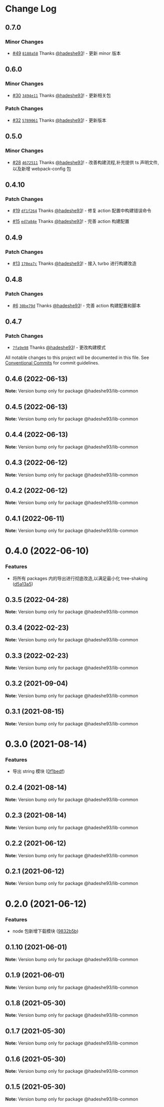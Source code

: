 # Change Log

## 0.7.0

### Minor Changes

- [#49](https://github.com/hadeshe93/hh-lib/pull/49) [`8188a58`](https://github.com/hadeshe93/hh-lib/commit/8188a5807b794d45b525813068ec15ac2259b3ac) Thanks [@hadeshe93](https://github.com/hadeshe93)! - 更新 minor 版本

## 0.6.0

### Minor Changes

- [#30](https://github.com/hadeshe93/hh-lib/pull/30) [`3494e11`](https://github.com/hadeshe93/hh-lib/commit/3494e11be0c60d631bdda473a1e39c8a333a718c) Thanks [@hadeshe93](https://github.com/hadeshe93)! - 更新相关包

### Patch Changes

- [#32](https://github.com/hadeshe93/hh-lib/pull/32) [`5789061`](https://github.com/hadeshe93/hh-lib/commit/578906154f978ced9db7daf1f0f5a11c829faece) Thanks [@hadeshe93](https://github.com/hadeshe93)! - 更新版本

## 0.5.0

### Minor Changes

- [#28](https://github.com/hadeshe93/hh-lib/pull/28) [`4672511`](https://github.com/hadeshe93/hh-lib/commit/4672511ad50ca2bd3245f3e1723dfea99c2f463a) Thanks [@hadeshe93](https://github.com/hadeshe93)! - 改善构建流程,补充提供 ts 声明文件,以及新增 webpack-config 包

## 0.4.10

### Patch Changes

- [#19](https://github.com/hadeshe93/hh-lib/pull/19) [`df1f264`](https://github.com/hadeshe93/hh-lib/commit/df1f264a6a25c6030e4bb27a8b8ce729ef44211b) Thanks [@hadeshe93](https://github.com/hadeshe93)! - 修复 action 配置中构建错误命令

* [#15](https://github.com/hadeshe93/hh-lib/pull/15) [`ed7a84e`](https://github.com/hadeshe93/hh-lib/commit/ed7a84e92b991e3df6b88eeee3295d338bb7a36e) Thanks [@hadeshe93](https://github.com/hadeshe93)! - 完善 action 构建配置

## 0.4.9

### Patch Changes

- [#13](https://github.com/hadeshe93/hh-lib/pull/13) [`170ea7c`](https://github.com/hadeshe93/hh-lib/commit/170ea7cce7daaa9c4018c82ab4b10a7fd0c97a64) Thanks [@hadeshe93](https://github.com/hadeshe93)! - 接入 turbo 进行构建改造

## 0.4.8

### Patch Changes

- [#6](https://github.com/hadeshe93/hh-lib/pull/6) [`30be79d`](https://github.com/hadeshe93/hh-lib/commit/30be79d3a84cffbff1787c3bca8f50a85931c929) Thanks [@hadeshe93](https://github.com/hadeshe93)! - 完善 action 构建配置和脚本

## 0.4.7

### Patch Changes

- [`7fa9e98`](https://github.com/hadeshe93/hh-lib/commit/7fa9e981879628506fb441bb36d5fbe356eb7d33) Thanks [@hadeshe93](https://github.com/hadeshe93)! - 更改构建模式

All notable changes to this project will be documented in this file.
See [Conventional Commits](https://conventionalcommits.org) for commit guidelines.

## 0.4.6 (2022-06-13)

**Note:** Version bump only for package @hadeshe93/lib-common

## 0.4.5 (2022-06-13)

**Note:** Version bump only for package @hadeshe93/lib-common

## 0.4.4 (2022-06-13)

**Note:** Version bump only for package @hadeshe93/lib-common

## 0.4.3 (2022-06-12)

**Note:** Version bump only for package @hadeshe93/lib-common

## 0.4.2 (2022-06-12)

**Note:** Version bump only for package @hadeshe93/lib-common

## 0.4.1 (2022-06-11)

**Note:** Version bump only for package @hadeshe93/lib-common

# 0.4.0 (2022-06-10)

### Features

- 将所有 packages 内的导出进行彻底改造,以满足最小化 tree-shaking ([d5a13a5](https://github.com/hadeshe93/hh-lib/commit/d5a13a531ef45686708f45b68a7d7ab2a51ec7fd))

## 0.3.5 (2022-04-28)

**Note:** Version bump only for package @hadeshe93/lib-common

## 0.3.4 (2022-02-23)

**Note:** Version bump only for package @hadeshe93/lib-common

## 0.3.3 (2022-02-23)

**Note:** Version bump only for package @hadeshe93/lib-common

## 0.3.2 (2021-09-04)

**Note:** Version bump only for package @hadeshe93/lib-common

## 0.3.1 (2021-08-15)

**Note:** Version bump only for package @hadeshe93/lib-common

# 0.3.0 (2021-08-14)

### Features

- 导出 string 模块 ([0f1bedf](https://github.com/hadeshe93/hh-lib/commit/0f1bedfd9591f7ceee4b51ea8579b94c2845c2ed))

## 0.2.4 (2021-08-14)

**Note:** Version bump only for package @hadeshe93/lib-common

## 0.2.3 (2021-08-14)

**Note:** Version bump only for package @hadeshe93/lib-common

## 0.2.2 (2021-06-12)

**Note:** Version bump only for package @hadeshe93/lib-common

## 0.2.1 (2021-06-12)

**Note:** Version bump only for package @hadeshe93/lib-common

# 0.2.0 (2021-06-12)

### Features

- node 包新增下载模块 ([9832b5b](https://github.com/hadeshe93/hh-lib/commit/9832b5b0c746734d2e44db6d77f9e45a0ef536ee))

## 0.1.10 (2021-06-01)

**Note:** Version bump only for package @hadeshe93/lib-common

## 0.1.9 (2021-06-01)

**Note:** Version bump only for package @hadeshe93/lib-common

## 0.1.8 (2021-05-30)

**Note:** Version bump only for package @hadeshe93/lib-common

## 0.1.7 (2021-05-30)

**Note:** Version bump only for package @hadeshe93/lib-common

## 0.1.6 (2021-05-30)

**Note:** Version bump only for package @hadeshe93/lib-common

## 0.1.5 (2021-05-30)

**Note:** Version bump only for package @hadeshe93/lib-common
